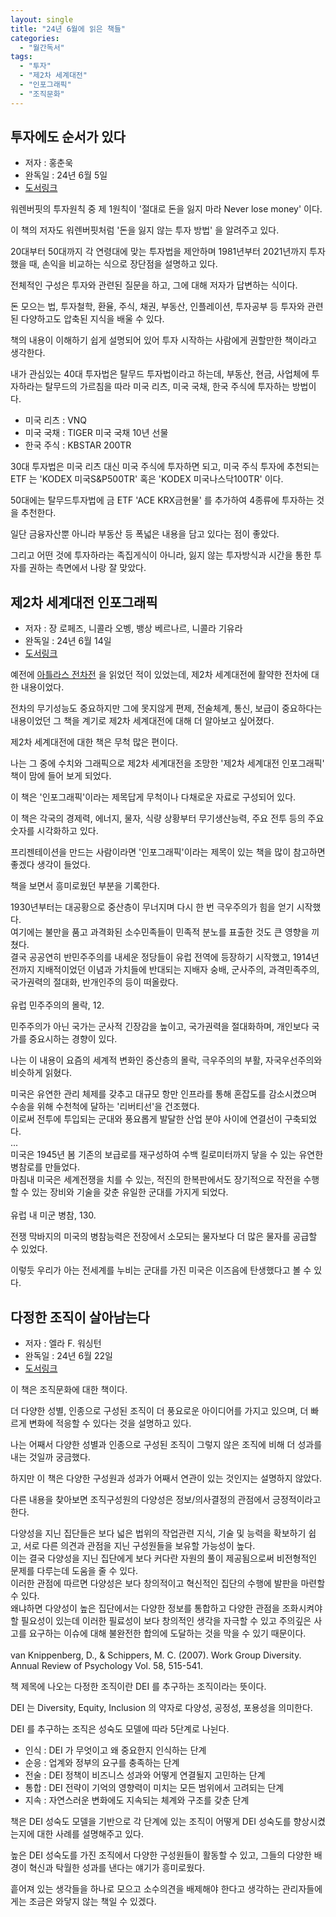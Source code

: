 ```yaml
---
layout: single
title: "24년 6월에 읽은 책들"
categories:
  - "월간독서"
tags:
  - "투자"
  - "제2차 세계대전"
  - "인포그래픽"
  - "조직문화"
---
```


## 투자에도 순서가 있다

- 저자 : 홍춘욱 
- 완독일 : 24년 6월 5일
- [도서링크](https://www.yes24.com/Product/Goods/112909906)

워렌버핏의 투자원칙 중 제 1원칙이 '절대로 돈을 잃지 마라 Never lose money' 이다.

이 책의 저자도 워렌버핏처럼 '돈을 잃지 않는 투자 방법' 을 알려주고 있다.

20대부터 50대까지 각 연령대에 맞는 투자법을 제안하며 1981년부터 2021년까지 투자했을 때, 손익을 비교하는 식으로 장단점을 설명하고 있다. 

전체적인 구성은 투자와 관련된 질문을 하고, 그에 대해 저자가 답변하는 식이다. 

돈 모으는 법, 투자철학, 환율, 주식, 채권, 부동산, 인플레이션, 투자공부 등 투자와 관련된 다양하고도 압축된 지식을 배울 수 있다.

책의 내용이 이해하기 쉽게 설명되어 있어 투자 시작하는 사람에게 권할만한 책이라고 생각한다. 

내가 관심있는 40대 투자법은 탈무드 투자법이라고 하는데, 부동산, 현금, 사업체에 투자하라는 탈무드의 가르침을 따라 미국 리츠, 미국 국채, 한국 주식에 투자하는 방법이다.

- 미국 리츠 : VNQ
- 미국 국채 : TIGER 미국 국채 10년 선물 
- 한국 주식 : KBSTAR 200TR

30대 투자법은 미국 리츠 대신 미국 주식에 투자하면 되고, 미국 주식 투자에 추천되는 ETF 는 'KODEX 미국S&P500TR' 혹은 'KODEX 미국나스닥100TR' 이다.

50대에는 탈무드투자법에 금 ETF 'ACE KRX금현물' 를 추가하여 4종류에 투자하는 것을 추천한다.

일단 금융자산뿐 아니라 부동산 등 폭넓은 내용을 담고 있다는 점이 좋았다.

그리고 어떤 것에 투자하라는 족집게식이 아니라, 잃지 않는 투자방식과 시간을 통한 투자를 권하는 측면에서 나랑 잘 맞았다. 

## 제2차 세계대전 인포그래픽

- 저자 : 장 로페즈, 니콜라 오벵, 뱅상 베르나르, 니콜라 기유라
- 완독일 : 24년 6월 14일
- [도서링크](https://www.yes24.com/Product/Goods/101891867)

예전에 [아틀라스 전차전](http://www.yes24.com/Product/Goods/90925510) 을 읽었던 적이 있었는데, 제2차 세계대전에 활약한 전차에 대한 내용이었다. 

전차의 무기성능도 중요하지만 그에 못지않게 편제, 전술체계, 통신, 보급이 중요하다는 내용이었던 그 책을 계기로 제2차 세계대전에 대해 더 알아보고 싶어졌다.

제2차 세계대전에 대한 책은 무척 많은 편이다.

나는 그 중에 수치와 그래픽으로 제2차 세계대전을 조망한 '제2차 세계대전 인포그래픽' 책이 맘에 들어 보게 되었다.

이 책은 '인포그래픽'이라는 제목답게 무척이나 다채로운 자료로 구성되어 있다.

이 책은 각국의 경제력, 에너지, 물자, 식량 상황부터 무기생산능력, 주요 전투 등의 주요 숫자를 시각화하고 있다.

프리젠테이션을 만드는 사람이라면 '인포그래픽'이라는 제목이 있는 책을 많이 참고하면 좋겠다 생각이 들었다.

책을 보면서 흥미로웠던 부분을 기록한다.

<div class="notice--primary" markdown="1">
1930년부터는 대공황으로 중산층이 무너지며 다시 한 번 극우주의가 힘을 얻기 시작했다.<br> 
여기에는 불만을 품고 과격화된 소수민족들이 민족적 분노를 표출한 것도 큰 영향을 끼쳤다.<br>
결국 공공연히 반민주주의를 내세운 정당들이 유럽 전역에 등장하기 시작했고, 1914년 전까지 지배적이었던 이념과 가치들에 반대되는 지배자 숭배, 군사주의, 과격민족주의, 국가권력의 절대화, 반개인주의 등이 떠올랐다.<br>
<br>
유럽 민주주의의 몰락, 12.<br>
</div>

민주주의가 아닌 국가는 군사적 긴장감을 높이고, 국가권력을 절대화하며, 개인보다 국가를 중요시하는 경향이 있다.

나는 이 내용이 요즘의 세계적 변화인 중산층의 몰락, 극우주의의 부활, 자국우선주의와 비슷하게 읽혔다.

<div class="notice--primary" markdown="1">
미국은 유연한 관리 체제를 갖추고 대규모 항만 인프라를 통해 혼잡도를 감소시켰으며 수송을 위해 수천척에 달하는 '리버티선'을 건조했다.<br>
이로써 전투에 투입되는 군대와 풍요롭게 발달한 산업 분야 사이에 연결선이 구축되었다.<br>
...<br>
미국은 1945년 봄 기존의 보급로를 재구성하여 수백 킬로미터까지 닿을 수 있는 유연한 병참로를 만들었다.<br>
마침내 미국은 세계전쟁을 치를 수 있는, 적진의 한복판에서도 장기적으로 작전을 수행할 수 있는 장비와 기술을 갖춘 유일한 군대를 가지게 되었다.<br>
<br>
유럽 내 미군 병참, 130.<br>
</div> 

전쟁 막바지의 미국의 병참능력은 전장에서 소모되는 물자보다 더 많은 물자를 공급할 수 있었다.

이렇듯 우리가 아는 전세계를 누비는 군대를 가진 미국은 이즈음에 탄생했다고 볼 수 있다.

## 다정한 조직이 살아남는다

- 저자 : 엘라 F. 워싱턴
- 완독일 : 24년 6월 22일
- [도서링크](https://www.yes24.com/Product/Goods/119152328)

이 책은 조직문화에 대한 책이다.

더 다양한 성별, 인종으로 구성된 조직이 더 풍요로운 아이디어를 가지고 있으며, 더 빠르게 변화에 적응할 수 있다는 것을 설명하고 있다.

나는 어째서 다양한 성별과 인종으로 구성된 조직이 그렇지 않은 조직에 비해 더 성과를 내는 것일까 궁금했다.

하지만 이 책은 다양한 구성원과 성과가 어째서 연관이 있는 것인지는 설명하지 않았다.

다른 내용을 찾아보면 조직구성원의 다양성은 정보/의사결정의 관점에서 긍정적이라고 한다.

<div class="notice--primary" markdown="1">
다양성을 지닌 집단들은 보다 넓은 법위의 작업관련 지식, 기술 및 능력을 확보하기 쉽고, 서로 다른 의견과 관점을 지닌 구성원들을 보유할 가능성이 높다.<br>
이는 결국 다양성을 지닌 집단에게 보다 커다란 자원의 풀이 제공됨으로써 비전형적인 문제를 다루는데 도움을 줄 수 있다.<br>
이러한 관점에 따르면 다양성은 보다 창의적이고 혁신적인 집단의 수행에 발판을 마련할 수 있다.<br>
왜냐하면 다양성이 높은 집단에서는 다양한 정보를 통합하고 다양한 관점을 조화시켜야할 필요성이 있는데 이러한 필료성이 보다 창의적인 생각을 자극할 수 있고 주의깊은 사고를 요구하는 이슈에 대해 불완전한 합의에 도달하는 것을 막을 수 있기 때문이다.<br>
<br>
van Knippenberg, D., & Schippers, M. C. (2007). Work Group Diversity. Annual Review of Psychology Vol. 58, 515-541.<br>
</div>

책 제목에 나오는 다정한 조직이란 DEI 를 추구하는 조직이라는 뜻이다.

DEI 는 Diversity, Equity, Inclusion 의 약자로 다양성, 공정성, 포용성을 의미한다.

DEI 를 추구하는 조직은 성숙도 모델에 따라 5단계로 나뉜다.

- 인식 : DEI 가 무엇이고 왜 중요한지 인식하는 단계
- 순응 : 업계와 정부의 요구를 충족하는 단계
- 전술 : DEI 정책이 비즈니스 성과와 어떻게 연결될지 고민하는 단계
- 통합 : DEI 전략이 기억의 영향력이 미치는 모든 범위에서 고려되는 단계
- 지속 : 자연스러운 변화에도 지속되는 체계와 구조를 갖춘 단계

책은 DEI 성숙도 모델을 기반으로 각 단계에 있는 조직이 어떻게 DEI 성숙도를 향상시켰는지에 대한 사례를 설명해주고 있다.

높은 DEI 성숙도를 가진 조직에서 다양한 구성원들이 활동할 수 있고, 그들의 다양한 배경이 혁신과 탁월한 성과를 낸다는 얘기가 흥미로웠다.

흩어져 있는 생각들을 하나로 모으고 소수의견을 배제해야 한다고 생각하는 관리자들에게는 조금은 와닿지 않는 책일 수 있겠다. 
